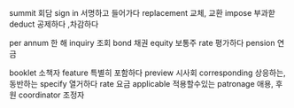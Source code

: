 summit 회담
sign in 서명하고 들어가다
replacement 교체, 교환
impose 부과핟
deduct 공제하다 ,차감하다

per annum 한 해
inquiry 조회
bond 채권
equity 보통주
rate 평가하다
pension 연금

booklet 소책자
feature 특별히 포함하다
preview 시사회
corresponding 상응하는, 동반하는
specify 열거하다
rate 요금
applicable 적용할수있는
patronage 애용, 후원
coordinator 조정자
